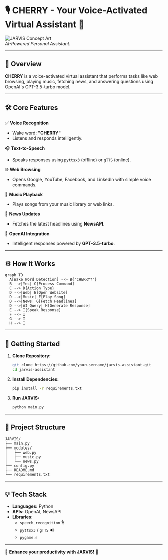 

# 🎙️ **CHERRY - Your Voice-Activated Virtual Assistant** 🚀  

![JARVIS Concept Art](https://via.placeholder.com/800x200?text=JARVIS+Voice+Assistant)  
*AI-Powered Personal Assistant.*  

---

## 🌟 **Overview**  
**CHERRY** is a voice-activated virtual assistant that performs tasks like web browsing, playing music, fetching news, and answering questions using OpenAI's GPT-3.5-turbo model.  

---

## 🛠️ **Core Features**  

✅ **Voice Recognition**  
   - Wake word: **"CHERRY"**  
   - Listens and responds intelligently.  

🎧 **Text-to-Speech**  
   - Speaks responses using `pyttsx3` (offline) or `gTTS` (online).  

🌐 **Web Browsing**  
   - Opens Google, YouTube, Facebook, and LinkedIn with simple voice commands.  

🎵 **Music Playback**  
   - Plays songs from your music library or web links.  

📰 **News Updates**  
   - Fetches the latest headlines using **NewsAPI**.  

🧠 **OpenAI Integration**  
   - Intelligent responses powered by **GPT-3.5-turbo**.  

---

## ⚙️ **How It Works**  

```mermaid
graph TD
  A[Wake Word Detection] --> B{"CHERRY?"}
  B -->|Yes| C[Process Command]
  C --> D{Action Type}
  D -->|Web| E[Open Website]
  D -->|Music| F[Play Song]
  D -->|News| G[Fetch Headlines]
  D -->|AI Query| H[Generate Response]
  E --> I[Speak Response]
  F --> I
  G --> I
  H --> I
```

---

## 🚀 **Getting Started**  

1. **Clone Repository:**  
   ```bash
   git clone https://github.com/yourusername/jarvis-assistant.git
   cd jarvis-assistant
   ```  

2. **Install Dependencies:**  
   ```bash
   pip install -r requirements.txt
   ```  

3. **Run JARVIS:**  
   ```bash
   python main.py
   ```  

---

## 📂 **Project Structure**  
```plaintext
JARVIS/
├── main.py
├── modules/
│   ├── web.py
│   ├── music.py
│   └── news.py
├── config.py
├── README.md
└── requirements.txt
```

---

## 💡 **Tech Stack**  
- **Languages:** Python  
- **APIs:** OpenAI, NewsAPI  
- **Libraries:**  
  - `speech_recognition` 🎙️  
  - `pyttsx3` / `gTTS` 🔊  
  - `pygame` 🎶  

---



🚀 **Enhance your productivity with JARVIS!** 🤖  
